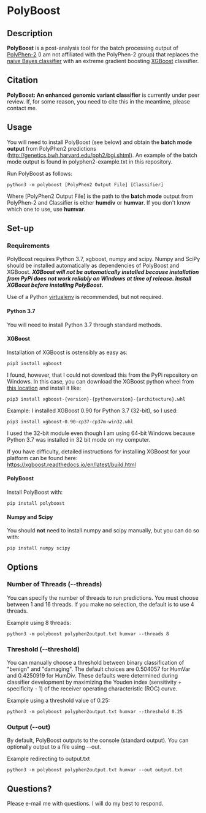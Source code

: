 # PolyBoost

## Description
**PolyBoost** is a post-analysis tool for the batch processing output of [PolyPhen-2](http://genetics.bwh.harvard.edu/pph2/) (I am not affiliated with the PolyPhen-2 group) that replaces the [naive Bayes classifier](https://en.wikipedia.org/wiki/Naive_Bayes_classifier) with an extreme gradient boosting [XGBoost]([https://github.com/dmlc/xgboost) classifier.
## Citation

**PolyBoost: An enhanced genomic variant classifier** is currently under peer review. If, for some reason, you need to cite this in the meantime, please contact me.

## Usage

You will need to install PolyBoost (see below) and obtain the **batch mode output** from PolyPhen2 predictions (http://genetics.bwh.harvard.edu/pph2/bgi.shtml). An example of the batch mode output is found in polyphen2-example.txt in this repository.

Run PolyBoost as follows:

    python3 -m polyboost [PolyPhen2 Output File] [Classifier]

Where [PolyPhen2 Output File] is the path to the **batch mode** output from PolyPhen-2 and Classifier is either **humdiv** or **humvar**. If you don't know which one to use, use **humvar**.   

## Set-up

### Requirements
PolyBoost requires Python 3.7, xgboost, numpy and scipy. Numpy and SciPy should be installed automatically as dependencies of PolyBoost and XGBoost. ***XGBoost will **not** be automatically installed because installation from PyPi does not work reliably on Windows at time of release. Install XGBoost before installing PolyBoost.***

Use of a Python [virtualenv](https://docs.python.org/3/library/venv.html) is recommended, but not required.


#### Python 3.7

You will need to install Python 3.7 through standard methods. 
#### XGBoost

Installation of XGBoost is ostensibly as easy as:

    pip3 install xgboost

I found, however, that I could not download this from the PyPi repository on Windows. In this case, you can download the XGBoost python wheel from [this location](https://www.lfd.uci.edu/~gohlke/pythonlibs/#xgboost) and install it like:

    pip3 install xgboost-{version}-{pythonversion}-{architecture}.whl

Example: I installed XGBoost 0.90 for Python 3.7 (32-bit), so I used:

    pip3 install xgboost-0.90-cp37-cp37m-win32.whl

I used the 32-bit module even though I am using 64-bit Windows because Python 3.7 was installed in 32 bit mode on my computer.

If you have difficulty, detailed instructions for installing XGBoost for your platform can be found here: https://xgboost.readthedocs.io/en/latest/build.html

#### PolyBoost

Install PolyBoost with:

    pip install polyboost
    
#### Numpy and Scipy

You should **not** need to install numpy and scipy manually, but you can do so with:

    pip install numpy scipy

## Options

### Number of Threads (--threads)
You can specify the number of threads to run predictions. You must choose between 1 and 16 threads. If you make no selection, the default is to use 4 threads.

Example using 8 threads:

    python3 -m polyboost polyphen2output.txt humvar --threads 8

### Threshold (--threshold)
You can manually choose a threshold between binary classification of "benign" and "damaging". The default choices are 0.504057 for HumVar and 0.4250919 for HumDiv. These defaults were determined during classifier development by maximizing the Youden index (sensitivity + specificity - 1) of the receiver operating characteristic (ROC) curve.

Example using a threshold value of 0.25:

    python3 -m polyboost polyphen2output.txt humvar --threshold 0.25 

### Output (--out)
By default, PolyBoost outputs to the console (standard output). You can optionally output to a file using --out.

Example redirecting to output.txt

    python3 -m polyboost polyphen2output.txt humvar --out output.txt

### 

## Questions?

Please e-mail me with questions. I will do my best to respond.
